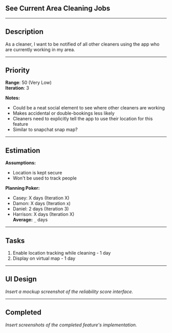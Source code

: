 ## See Current Area Cleaning Jobs

---

## Description

As a cleaner, I want to be notified of all other cleaners using the app who are currently working in my area.

---

## Priority 

**Range**: 50 (Very Low)    
**Iteration**: 3

**Notes:**
- Could be a neat social element to see where other cleaners are working
- Makes accidental or double-bookings less likely
- Cleaners need to explicitly tell the app to use their location for this feature
- Similar to snapchat snap map?

---

## Estimation

**Assumptions:**
- Location is kept secure
- Won't be used to track people

**Planning Poker:**
- Casey: X days (Iteration X)  
- Damon: X days (Iteration x)  
- Daniel: 2 days (Iteration 3)
- Harrison: X days (Iteration X)  
**Average:** `_` days 

--------------------------

## Tasks
1. Enable location tracking while cleaning - 1 day
2. Display on virtual map - 1 day

---

## UI Design
*Insert a mockup screenshot of the reliability score interface.*

---

## Completed
*Insert screenshots of the completed feature's implementation.*
